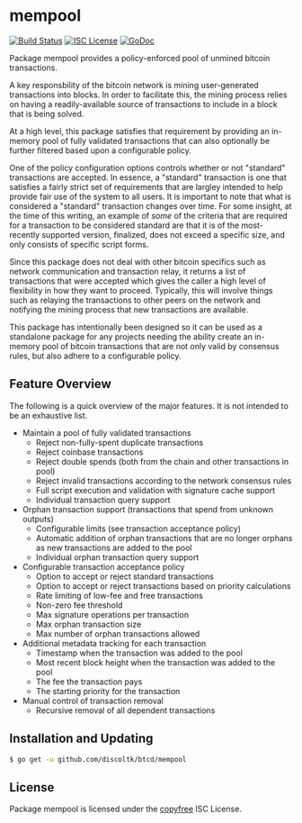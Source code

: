 mempool
=======

[![Build Status](http://img.shields.io/travis/btcsuite/btcd.svg)](https://travis-ci.org/btcsuite/btcd)
[![ISC License](http://img.shields.io/badge/license-ISC-blue.svg)](http://copyfree.org)
[![GoDoc](https://img.shields.io/badge/godoc-reference-blue.svg)](http://godoc.org/github.com/discoltk/btcd/mempool)

Package mempool provides a policy-enforced pool of unmined bitcoin transactions.

A key responsbility of the bitcoin network is mining user-generated transactions
into blocks.  In order to facilitate this, the mining process relies on having a
readily-available source of transactions to include in a block that is being
solved.

At a high level, this package satisfies that requirement by providing an
in-memory pool of fully validated transactions that can also optionally be
further filtered based upon a configurable policy.

One of the policy configuration options controls whether or not "standard"
transactions are accepted.  In essence, a "standard" transaction is one that
satisfies a fairly strict set of requirements that are largley intended to help
provide fair use of the system to all users.  It is important to note that what
is considered a "standard" transaction changes over time.  For some insight, at
the time of this writing, an example of _some_ of the criteria that are required
for a transaction to be considered standard are that it is of the most-recently
supported version, finalized, does not exceed a specific size, and only consists
of specific script forms.

Since this package does not deal with other bitcoin specifics such as network
communication and transaction relay, it returns a list of transactions that were
accepted which gives the caller a high level of flexibility in how they want to
proceed.  Typically, this will involve things such as relaying the transactions
to other peers on the network and notifying the mining process that new
transactions are available.

This package has intentionally been designed so it can be used as a standalone
package for any projects needing the ability create an in-memory pool of bitcoin
transactions that are not only valid by consensus rules, but also adhere to a
configurable policy.

## Feature Overview

The following is a quick overview of the major features.  It is not intended to
be an exhaustive list.

- Maintain a pool of fully validated transactions
  - Reject non-fully-spent duplicate transactions
  - Reject coinbase transactions
  - Reject double spends (both from the chain and other transactions in pool)
  - Reject invalid transactions according to the network consensus rules
  - Full script execution and validation with signature cache support
  - Individual transaction query support
- Orphan transaction support (transactions that spend from unknown outputs)
  - Configurable limits (see transaction acceptance policy)
  - Automatic addition of orphan transactions that are no longer orphans as new
    transactions are added to the pool
  - Individual orphan transaction query support
- Configurable transaction acceptance policy
  - Option to accept or reject standard transactions
  - Option to accept or reject transactions based on priority calculations
  - Rate limiting of low-fee and free transactions
  - Non-zero fee threshold
  - Max signature operations per transaction
  - Max orphan transaction size
  - Max number of orphan transactions allowed
- Additional metadata tracking for each transaction
  - Timestamp when the transaction was added to the pool
  - Most recent block height when the transaction was added to the pool
  - The fee the transaction pays
  - The starting priority for the transaction
- Manual control of transaction removal
  - Recursive removal of all dependent transactions

## Installation and Updating

```bash
$ go get -u github.com/discoltk/btcd/mempool
```

## License

Package mempool is licensed under the [copyfree](http://copyfree.org) ISC
License.
